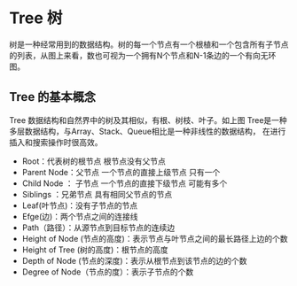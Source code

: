 <!--
 * @Author: shiyao
 * @Description: 树 数据结构
 * @Date: 2019-08-28 12:38:43
 -->
# Tree 树 

树是一种经常用到的数据结构。树的每一个节点有一个根植和一个包含所有子节点的列表，从图上来看，数也可视为一个拥有N个节点和N-1条边的一个有向无环图。




## Tree 的基本概念
Tree 数据结构和自然界中的树及其相似，有根、树枝、叶子。如上图 Tree是一种多层数据结构，与Array、Stack、Queue相比是一种非线性的数据结构， 在进行插入和搜索操作时很高效。

* Root：代表树的根节点 根节点没有父节点
* Parent Node：父节点 一个节点的直接上级节点 只有一个
* Child Node ： 子节点 一个节点的直接下级节点 可能有多个
* Siblings ：兄弟节点 具有相同父节点的节点
* Leaf(叶节点)：没有子节点的节点
* Efge(边)：两个节点之间的连接线
* Path（路径）：从源节点到目标节点的连续边
* Height of Node (节点的高度)：表示节点与叶节点之间的最长路径上边的个数
* Height of Tree (树的高度)：根节点的高度
* Depth of Node (节点的深度)：表示从根节点到该节点的边的个数
* Degree of Node（节点的度）：表示子节点的个数


